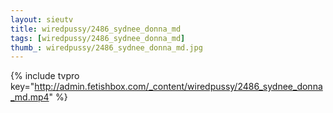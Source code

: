 ```yaml
--- 
layout: sieutv
title: wiredpussy/2486_sydnee_donna_md
tags: [wiredpussy/2486_sydnee_donna_md]
thumb_: wiredpussy/2486_sydnee_donna_md.jpg
---
```

{% include tvpro key="http://admin.fetishbox.com/_content/wiredpussy/2486_sydnee_donna_md.mp4" %} 

